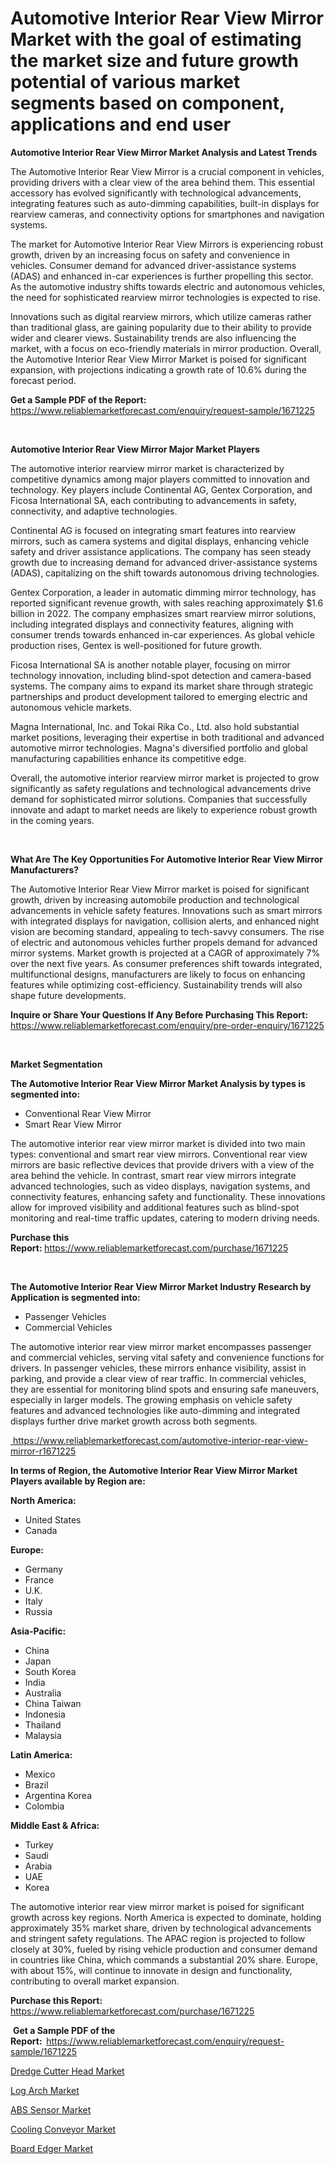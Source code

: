 <p><h1>Automotive Interior Rear View Mirror Market with the goal of estimating the market size and future growth potential of various market segments based on component, applications and end user</h1></p><p><strong>Automotive Interior Rear View Mirror Market Analysis and Latest Trends</strong></p>
<p><p>The Automotive Interior Rear View Mirror is a crucial component in vehicles, providing drivers with a clear view of the area behind them. This essential accessory has evolved significantly with technological advancements, integrating features such as auto-dimming capabilities, built-in displays for rearview cameras, and connectivity options for smartphones and navigation systems. </p><p>The market for Automotive Interior Rear View Mirrors is experiencing robust growth, driven by an increasing focus on safety and convenience in vehicles. Consumer demand for advanced driver-assistance systems (ADAS) and enhanced in-car experiences is further propelling this sector. As the automotive industry shifts towards electric and autonomous vehicles, the need for sophisticated rearview mirror technologies is expected to rise.</p><p>Innovations such as digital rearview mirrors, which utilize cameras rather than traditional glass, are gaining popularity due to their ability to provide wider and clearer views. Sustainability trends are also influencing the market, with a focus on eco-friendly materials in mirror production. Overall, the Automotive Interior Rear View Mirror Market is poised for significant expansion, with projections indicating a growth rate of 10.6% during the forecast period.</p></p>
<p><strong>Get a Sample PDF of the Report:&nbsp;</strong> <a href="https://www.reliablemarketforecast.com/enquiry/request-sample/1671225?utm_campaign=1169&utm_medium=2&utm_source=Github&utm_content=ia&utm_term=20122024&utm_id=automotive-interior-rear-view-mirror">https://www.reliablemarketforecast.com/enquiry/request-sample/1671225</a></p>
<p>&nbsp;</p>
<p><strong>Automotive Interior Rear View Mirror Major Market Players</strong></p>
<p><p>The automotive interior rearview mirror market is characterized by competitive dynamics among major players committed to innovation and technology. Key players include Continental AG, Gentex Corporation, and Ficosa International SA, each contributing to advancements in safety, connectivity, and adaptive technologies.</p><p>Continental AG is focused on integrating smart features into rearview mirrors, such as camera systems and digital displays, enhancing vehicle safety and driver assistance applications. The company has seen steady growth due to increasing demand for advanced driver-assistance systems (ADAS), capitalizing on the shift towards autonomous driving technologies.</p><p>Gentex Corporation, a leader in automatic dimming mirror technology, has reported significant revenue growth, with sales reaching approximately $1.6 billion in 2022. The company emphasizes smart rearview mirror solutions, including integrated displays and connectivity features, aligning with consumer trends towards enhanced in-car experiences. As global vehicle production rises, Gentex is well-positioned for future growth.</p><p>Ficosa International SA is another notable player, focusing on mirror technology innovation, including blind-spot detection and camera-based systems. The company aims to expand its market share through strategic partnerships and product development tailored to emerging electric and autonomous vehicle markets.</p><p>Magna International, Inc. and Tokai Rika Co., Ltd. also hold substantial market positions, leveraging their expertise in both traditional and advanced automotive mirror technologies. Magna's diversified portfolio and global manufacturing capabilities enhance its competitive edge.</p><p>Overall, the automotive interior rearview mirror market is projected to grow significantly as safety regulations and technological advancements drive demand for sophisticated mirror solutions. Companies that successfully innovate and adapt to market needs are likely to experience robust growth in the coming years.</p></p>
<p>&nbsp;</p>
<p><strong>What Are The Key Opportunities For Automotive Interior Rear View Mirror Manufacturers?</strong></p>
<p><p>The Automotive Interior Rear View Mirror market is poised for significant growth, driven by increasing automobile production and technological advancements in vehicle safety features. Innovations such as smart mirrors with integrated displays for navigation, collision alerts, and enhanced night vision are becoming standard, appealing to tech-savvy consumers. The rise of electric and autonomous vehicles further propels demand for advanced mirror systems. Market growth is projected at a CAGR of approximately 7% over the next five years. As consumer preferences shift towards integrated, multifunctional designs, manufacturers are likely to focus on enhancing features while optimizing cost-efficiency. Sustainability trends will also shape future developments.</p></p>
<p><strong>Inquire or Share Your Questions If Any Before Purchasing This Report:</strong> <a href="https://www.reliablemarketforecast.com/enquiry/pre-order-enquiry/1671225?utm_campaign=1169&utm_medium=2&utm_source=Github&utm_content=ia&utm_term=20122024&utm_id=automotive-interior-rear-view-mirror">https://www.reliablemarketforecast.com/enquiry/pre-order-enquiry/1671225</a></p>
<p>&nbsp;</p>
<p><strong>Market Segmentation</strong></p>
<p><strong>The Automotive Interior Rear View Mirror Market Analysis by types is segmented into:</strong></p>
<p><ul><li>Conventional Rear View Mirror</li><li>Smart Rear View Mirror</li></ul></p>
<p><p>The automotive interior rear view mirror market is divided into two main types: conventional and smart rear view mirrors. Conventional rear view mirrors are basic reflective devices that provide drivers with a view of the area behind the vehicle. In contrast, smart rear view mirrors integrate advanced technologies, such as video displays, navigation systems, and connectivity features, enhancing safety and functionality. These innovations allow for improved visibility and additional features such as blind-spot monitoring and real-time traffic updates, catering to modern driving needs.</p></p>
<p><strong>Purchase this Report:&nbsp;</strong><a href="https://www.reliablemarketforecast.com/purchase/1671225?utm_campaign=1169&utm_medium=2&utm_source=Github&utm_content=ia&utm_term=20122024&utm_id=automotive-interior-rear-view-mirror">https://www.reliablemarketforecast.com/purchase/1671225</a></p>
<p>&nbsp;</p>
<p><strong>The Automotive Interior Rear View Mirror Market Industry Research by Application is segmented into:</strong></p>
<p><ul><li>Passenger Vehicles</li><li>Commercial Vehicles</li></ul></p>
<p><p>The automotive interior rear view mirror market encompasses passenger and commercial vehicles, serving vital safety and convenience functions for drivers. In passenger vehicles, these mirrors enhance visibility, assist in parking, and provide a clear view of rear traffic. In commercial vehicles, they are essential for monitoring blind spots and ensuring safe maneuvers, especially in larger models. The growing emphasis on vehicle safety features and advanced technologies like auto-dimming and integrated displays further drive market growth across both segments.</p></p>
<p><a href="https://www.reliablemarketforecast.com/automotive-interior-rear-view-mirror-r1671225?utm_campaign=1169&utm_medium=2&utm_source=Github&utm_content=ia&utm_term=20122024&utm_id=automotive-interior-rear-view-mirror">&nbsp;https://www.reliablemarketforecast.com/automotive-interior-rear-view-mirror-r1671225</a></p>
<p><strong>In terms of Region, the Automotive Interior Rear View Mirror Market Players available by Region are:</strong></p>
<p>
    <p> <strong> North America: </strong>
        <ul>
            <li>United States</li>
            <li>Canada</li>
        </ul>
        </p> 
    <p> <strong> Europe: </strong>
        <ul>
            <li>Germany</li>
            <li>France</li>
            <li>U.K.</li>
            <li>Italy</li>
            <li>Russia</li>
        </ul>
        </p> 
    <p> <strong> Asia-Pacific: </strong>
        <ul>
            <li>China</li>
            <li>Japan</li>
            <li>South Korea</li>
            <li>India</li>
            <li>Australia</li>
            <li>China Taiwan</li>
            <li>Indonesia</li>
            <li>Thailand</li>
            <li>Malaysia</li>
        </ul>
        </p> 
    <p> <strong> Latin America: </strong>
        <ul>
            <li>Mexico</li>
            <li>Brazil</li>
            <li>Argentina Korea</li>
            <li>Colombia</li>
        </ul>
        </p> 
    <p> <strong> Middle East & Africa: </strong>
        <ul>
            <li>Turkey</li>
            <li>Saudi</li>
            <li>Arabia</li>
            <li>UAE</li>
            <li>Korea</li>
        </ul>
    </p>
    </p>
<p><p>The automotive interior rear view mirror market is poised for significant growth across key regions. North America is expected to dominate, holding approximately 35% market share, driven by technological advancements and stringent safety regulations. The APAC region is projected to follow closely at 30%, fueled by rising vehicle production and consumer demand in countries like China, which commands a substantial 20% share. Europe, with about 15%, will continue to innovate in design and functionality, contributing to overall market expansion.</p></p>
<p><strong>Purchase this Report: </strong><a href="https://www.reliablemarketforecast.com/purchase/1671225?utm_campaign=1169&utm_medium=2&utm_source=Github&utm_content=ia&utm_term=20122024&utm_id=automotive-interior-rear-view-mirror">https://www.reliablemarketforecast.com/purchase/1671225</a></p>
<p>&nbsp;<strong>Get a Sample PDF of the Report:&nbsp;&nbsp;</strong><a href="https://www.reliablemarketforecast.com/enquiry/request-sample/1671225?utm_campaign=1169&utm_medium=2&utm_source=Github&utm_content=ia&utm_term=20122024&utm_id=automotive-interior-rear-view-mirror">https://www.reliablemarketforecast.com/enquiry/request-sample/1671225</a></p>
<p><strong></strong></p>
<p><p><a href="https://www.linkedin.com/pulse/exploring-dredge-cutter-head-market-trends-size-expected-cagr-h78ie?utm_campaign=1169&utm_medium=2&utm_source=Github&utm_content=ia&utm_term=20122024&utm_id=automotive-interior-rear-view-mirror">Dredge Cutter Head Market</a></p><p><a href="https://www.linkedin.com/pulse/deep-dive-log-arch-market-future-growth-85-rate-until-2031-snime?utm_campaign=1169&utm_medium=2&utm_source=Github&utm_content=ia&utm_term=20122024&utm_id=automotive-interior-rear-view-mirror">Log Arch Market</a></p><p><a href="https://github.com/pizolina/Market-Research-Report-List-6/blob/main/abs-sensor-market.md?utm_campaign=1169&utm_medium=2&utm_source=Github&utm_content=ia&utm_term=20122024&utm_id=automotive-interior-rear-view-mirror">ABS Sensor Market</a></p><p><a href="https://www.linkedin.com/pulse/cooling-conveyor-market-overview-future-growth-trends-opportunities-yobse?utm_campaign=1169&utm_medium=2&utm_source=Github&utm_content=ia&utm_term=20122024&utm_id=automotive-interior-rear-view-mirror">Cooling Conveyor Market</a></p><p><a href="https://www.linkedin.com/pulse/board-edger-market-expected-grow-impressive-cagr-126-from-ptw4e?utm_campaign=1169&utm_medium=2&utm_source=Github&utm_content=ia&utm_term=20122024&utm_id=automotive-interior-rear-view-mirror">Board Edger Market</a></p></p>